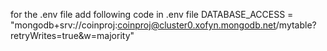 for the .env file add following code in .env file
DATABASE_ACCESS = "mongodb+srv://coinproj:coinproj@cluster0.xofyn.mongodb.net/mytable?retryWrites=true&w=majority"
